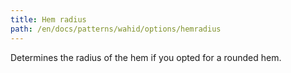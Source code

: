 ```yaml
---
title: Hem radius
path: /en/docs/patterns/wahid/options/hemradius
---
```


Determines the radius of the hem if you opted for a rounded hem.